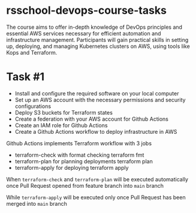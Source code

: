 # rsschool-devops-course-tasks
The course aims to offer in-depth knowledge of DevOps principles and essential AWS services necessary for efficient automation and infrastructure management. Participants will gain practical skills in setting up, deploying, and managing Kubernetes clusters on AWS, using tools like Kops and Terraform.

# Task #1
  - Install and configure the required software on your local computer
  - Set up an AWS account with the necessary permissions and security configurations
  - Deploy S3 buckets for Terraform states
  - Create a federation with your AWS account for Github Actions
  - Create an IAM role for Github Actions
  - Create a Github Actions workflow to deploy infrastructure in AWS

Github Actions implements Terraform workflow with 3 jobs
  - terraform-check with format checking terraform fmt
  - terraform-plan for planning deployments terraform plan
  - terraform-apply for deploying terraform apply

When ```terraform-check``` and ```terraform-plan``` will be executed automatically once Pull Request opened from feature branch into ```main``` branch

While ```terraform-apply``` will be executed only once Pull Request has been merged into ```main``` branch

  

  


